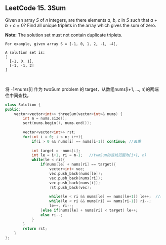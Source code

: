 ## LeetCode 15. 3Sum

Given an array *S* of *n* integers, are there elements *a*, *b*, *c* in *S* such that *a* + *b* + *c* = 0? Find all unique triplets in the array which gives the sum of zero.

**Note:** The solution set must not contain duplicate triplets.

```
For example, given array S = [-1, 0, 1, 2, -1, -4],

A solution set is:
[
  [-1, 0, 1],
  [-1, -1, 2]
]
```

<br>

将 -1×nums[i] 作为 twoSum problem 的 target，从数组nums[i+1, …, n)的两端往中间查找。

```cpp
class Solution {
public:
    vector<vector<int>> threeSum(vector<int>& nums) {
        int n = nums.size();
        sort(nums.begin(), nums.end());
        
        vector<vector<int>> rst;
        for(int i = 0; i < n; i++){
            if(i > 0 && nums[i] == nums[i-1]) continue; //去重
            
            int target = -nums[i];
            int le = i+1, ri = n-1;   //twoSum的查找范围为[i+1, n)
            while(le < ri){
                if(nums[le] + nums[ri] == target){
                    vector<int> vec;
                    vec.push_back(nums[le]);
                    vec.push_back(nums[ri]);
                    vec.push_back(nums[i]);
                    rst.push_back(vec);
                    
                    while(le < ri && nums[le] == nums[le+1]) le++;  //去重
                    while(le < ri && nums[ri] == nums[ri-1]) ri--;
                    le++, ri--;
                }else if(nums[le] + nums[ri] < target) le++;
                else ri--;
            }
        }
        return rst;
    }
};
```

